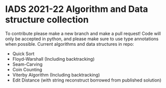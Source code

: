 # IADS 2021-22 Algorithm and Data structure collection

To contribute please make a new branch and make a pull request! Code will only be accepted in python, and please make sure to use type annotations when possible.
Current algorithms and data structures in repo:

- Quick Sort
- Floyd-Warshall (Including backtracking)
- Seam-Carving
- Coin Counting 
- Viterby Algorithm (Including backtracking)
- Edit Distance (with string reconstruct borrowed from published solution)

